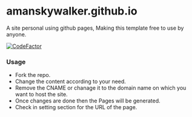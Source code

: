 # amanskywalker.github.io
A site personal using github pages, Making this template free to use by anyone.

[![CodeFactor](https://www.codefactor.io/repository/github/amanskywalker/amanskywalker.github.io/badge)](https://www.codefactor.io/repository/github/amanskywalker/amanskywalker.github.io)

### Usage
- Fork the repo.
- Change the content according to your need.
- Remove the CNAME or chanage it to the domain name on which you want to host the site.
- Once changes are done then the Pages will be generated.
- Check in setting section for the URL of the page.
